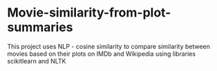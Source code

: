 # Movie-similarity-from-plot-summaries
This project uses NLP - cosine similarity to compare similarity between movies based on their plots on IMDb and Wikipedia using libraries scikitlearn and NLTK
